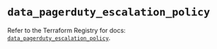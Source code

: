 # `data_pagerduty_escalation_policy`

Refer to the Terraform Registry for docs: [`data_pagerduty_escalation_policy`](https://registry.terraform.io/providers/pagerduty/pagerduty/3.29.0/docs/data-sources/escalation_policy).
